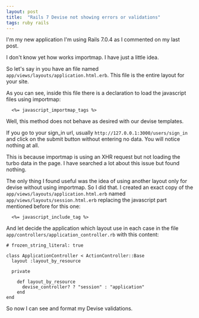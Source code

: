 ```yaml
---
layout: post
title:  "Rails 7 Devise not showing errors or validations"
tags: ruby rails
---
```


I'm my new application I'm using Rails 7.0.4 as I commented on
my last post.

I don't know yet how works importmap. I have just a little idea.

So let's say in you have an file named `app/views/layouts/application.html.erb`.
This file is the entire layout for your site.

As you can see, inside this file there is a declaration to load the 
javascript files using importmap:

```
  <%= javascript_importmap_tags %>
```

Well, this method does not behave as desired with our devise templates.

If you go to your sign_in url, usually `http://127.0.0.1:3000/users/sign_in` 
and click on the submit button without entering no data. You will notice 
nothing at all.

This is because importmap is using an XHR request but not loading the turbo
data in the page. I have searched a lot about this issue but found nothing.

The only thing I found useful was the idea of using another layout only for 
devise without using importmap. So I did that. I created an exact copy of the
`app/views/layouts/application.html.erb` named `app/views/layouts/session.html.erb`
replacing the javascript part mentioned before for this one:

```
  <%= javascript_include_tag %>
```

And let decide the application which layout use in each case in the file
`app/controllers/application_controller.rb` with this content:

```
# frozen_string_literal: true

class ApplicationController < ActionController::Base
  layout :layout_by_resource

  private

    def layout_by_resource
      devise_controller? ? "session" : "application"
    end
end
```

So now I can see and format my Devise validations.